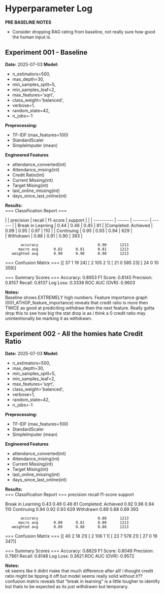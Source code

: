 # Hyperparameter Log

**PRE BASELINE NOTES**
- Consider dropping RAG rating from baseline, not really sure how good the human input is.

## Experiment 001 - Baseline
**Date:** 2025-07-03
**Model:**
- n_estimators=500,
- max_depth=30,
- min_samples_split=5,
- min_samples_leaf=2,
- max_features='sqrt',
- class_weight='balanced',
- verbose=1,
- random_state=42,
- n_jobs=-1


**Preprocessing:**  
- TF-IDF (max_features=100)  
- StandardScaler  
- SimpleImputer (mean)  

**Engineered Features**
- attendance_converted(int)
- Attendance_mising(int)
- Credit Ratio(int)
- Current Missing(int)
- Target Mising(int)
- last_online_missing(int)
- days_since_last_online(int)

**Results:**  
=== Classification Report ===
 
|                     | precision | recall | f1-score | support | 
|                     | ---------- | ------ | -------- | ------ |
|  Break in Learning  |     0.44   |  0.46  |   0.45   |   81   |
|Completed: Achieved  |     0.99   |  0.95  |   0.97   |  110   | 
|         Continuing  |     0.95   |  0.93  |   0.94   |  629   |       
|          Withdrawn  |     0.88   |  0.91  |   0.90   |  393   |         


           accuracy                           0.90      1213
          macro avg       0.82      0.81      0.81      1213
       weighted avg       0.90      0.90      0.90      1213


=== Confusion Matrix ===
[[ 37   1  19  24]
 [  2 105   2   1]
 [ 21   0 585  23]
 [ 24   0  10 359]]

=== Summary Scores ===
Accuracy:      0.8953
F1 Score:      0.8145
Precision:     0.8157
Recall:        0.8137
Log Loss:      0.3338
ROC AUC (OVR): 0.9603

**Notes:**  
Baseline shows EXTREMELY high numbers. Feature importance graph (001_ATHGP_feature_importance) reveals that credit ratio is more then TWICE as good at prediciting withdraw then the next feature. Really gotta drop this to see how big the stat drop is as i think a 0 credit ratio may unintentionally be marking it as withdrawn. 




## Experiment 002 - All the homies hate Credit Ratio
**Date:** 2025-07-03
**Model:**
- n_estimators=500,
- max_depth=30,
- min_samples_split=5,
- min_samples_leaf=2,
- max_features='sqrt',
- class_weight='balanced',
- verbose=1,
- random_state=42,
- n_jobs=-1


**Preprocessing:**  
- TF-IDF (max_features=100)  
- StandardScaler  
- SimpleImputer (mean)  

**Engineered Features**
- attendance_converted(int)
- Attendance_mising(int)
- Current Missing(int)
- Target Mising(int)
- last_online_missing(int)
- days_since_last_online(int)

**Results:**  
=== Classification Report ===
                     precision    recall  f1-score   support

  Break in Learning       0.43      0.49      0.46        81
Completed: Achieved       0.92      0.96      0.94       110
         Continuing       0.94      0.92      0.93       629
          Withdrawn       0.89      0.88      0.89       393

           accuracy                           0.88      1213
          macro avg       0.80      0.81      0.80      1213
       weighted avg       0.89      0.88      0.88      1213


=== Confusion Matrix ===
[[ 40   2  18  21]
 [  2 106   1   1]
 [ 23   7 578  21]
 [ 27   0  19 347]]

=== Summary Scores ===
Accuracy:      0.8829
F1 Score:      0.8049
Precision:     0.7961
Recall:        0.8148
Log Loss:      0.3621
ROC AUC (OVR): 0.9572

**Notes:**  
ok seems like it didnt make that much difference after all! i thought credit ratio might be tipping it off but model seems really solid without it?? confusion matrix reveals that "break in learning" is a little tougher to identify but thats to be expected as its just withdrawn but temporary. 
